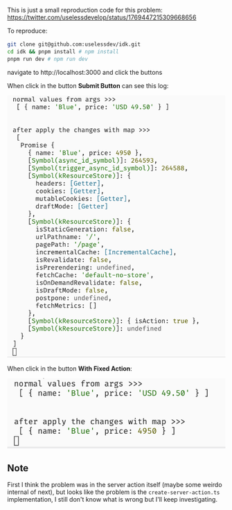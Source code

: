 This is just a small reproduction code for this problem: https://twitter.com/uselessdevelop/status/1769447215309668656

To reproduce:

```bash
git clone git@github.com:uselessdev/idk.git
cd idk && pnpm install # npm install
pnpm run dev # npm run dev
```

navigate to http://localhost:3000 and click the buttons

When click in the button **Submit Button** can see this log:

![error](./public/images/001.png)

When click in the button **With Fixed Action**:

![ok](./public//images/002.png)

## Note

First I think the problem was in the server action itself (maybe some weirdo internal of next), but looks like the problem is the `create-server-action.ts` implementation, I still don't know what is wrong but I'll keep investigating.
